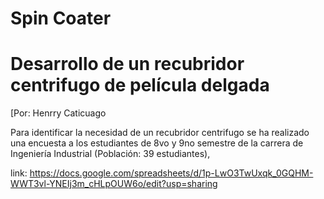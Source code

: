 # Spin Coater
# Desarrollo de un recubridor centrifugo de película delgada

[Por: Henrry Caticuago

Para identificar la necesidad de un recubridor centrifugo se ha realizado una encuesta
a los estudiantes de 8vo y 9no semestre de la carrera de Ingeniería Industrial (Población: 39 estudiantes), 

link: https://docs.google.com/spreadsheets/d/1p-LwO3TwUxqk_0GQHM-WWT3vl-YNEIj3m_cHLpOUW6o/edit?usp=sharing
